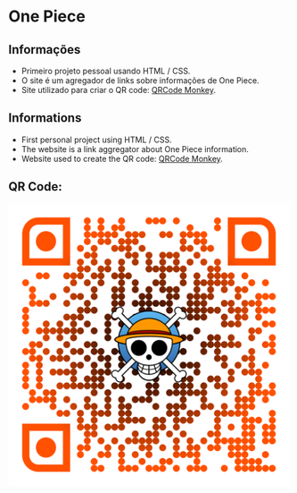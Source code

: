# One Piece

## Informações

- Primeiro projeto pessoal usando HTML / CSS.
- O site é um agregador de links sobre informações de One Piece.
- Site utilizado para criar o QR code: [QRCode Monkey](https://www.qrcode-monkey.com/).

## Informations

- First personal project using HTML / CSS.
- The website is a link aggregator about One Piece information.
- Website used to create the QR code: [QRCode Monkey](https://www.qrcode-monkey.com/).

## QR Code:

![QR Code](https://github.com/Dougu77/one-piece/blob/main/qr-code.png)
